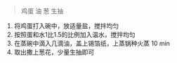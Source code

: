> 鸡蛋 油 葱 生抽

1. 将鸡蛋打入碗中，放适量盐，搅拌均匀
2. 按照蛋和水1比1.5的比例加入温水，搅拌均匀
3. 在蒸碗中滴入几滴油，盖上锡箔纸，上蒸锅种火蒸 10 min
4. 取出撒上葱花，少量生抽即可